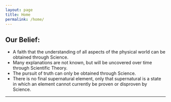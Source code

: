 ```yaml
---
layout: page
title: Home
permalink: /home/
---
```

##  Our Belief:
* A faith that the understanding of all aspects of the physical world can be obtained through Science.  
* Many explanations are not known, but will be uncovered over time through Scientific Theory.
* The pursuit of truth can only be obtained through Science.
* There is no final supernatural element, only that supernatural is a state in which an element cannot currently be proven or disproven by Science.

----

